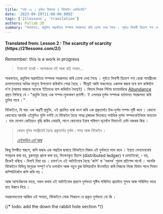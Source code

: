 ```yaml
---
title: "পাঠ ০২ : দুৰ্লভ্য বিৰলতা | বিটকইন একবিংশতি"
date: '2023-09-19T11:00:00.000Z'
tags: ['21lessons', 'translation']
authors: Pallab JD
summary: "সাধাৰণতে, প্ৰযুক্তিৰ অগ্ৰগতিয়ে সম্পদক সহজলভ্য কৰি তোলা দেখা গৈছে । পূৰ্বতে বিলাসী হিচাপে গণ্য হোৱা সামগ্ৰীকো ক্ৰমাগতভাৱে অধিক মানুহে উপভোগ কৰিবলৈ পোৱা হৈছে । শীঘ্ৰেই আমি সকলোৱে একালৰ ৰজাৰ দৰে বাস কৰিবলৈ ল’ম (আমাৰ মাজৰে অনেকে ইতিমধ্যে বাস কৰিবলৈ লৈছেই) ।..."
---
```


<div style={{textAlign:"center"}}>
    <h4> Translated from: Lesson 2 : The scarcity of scarcity (https://21lessons.com/2/) </h4>
    <p style={{color:"red"}}> Remember: this is a work in progress </p>
</div>

> ইমানেই যথেষ্ট - আশাকৰো মই আৰু বাঢ়ি নাযাম...

সাধাৰণতে, প্ৰযুক্তিৰ অগ্ৰগতিয়ে সম্পদক সহজলভ্য কৰি তোলা দেখা গৈছে ।
পূৰ্বতে বিলাসী হিচাপে গণ্য হোৱা সামগ্ৰীকো ক্ৰমাগতভাৱে অধিক মানুহে উপভোগ কৰিবলৈ পোৱা হৈছে ।
শীঘ্ৰেই আমি সকলোৱে একালৰ ৰজাৰ দৰে বাস কৰিবলৈ ল’ম (আমাৰ মাজৰে অনেকে ইতিমধ্যে বাস কৰিবলৈ লৈছেই) ।
যিদৰে লিখক পিটাৰ ডায়েমণ্ডিছে [Abundance](https://www.diamandis.com/abundance) গ্ৰন্থত লিখিছে যে -
"প্ৰযুক্তি হৈছে এক সম্পদ-মুক্তকৰণ প্ৰণালী। ই এসময়ৰ দুৰ্লভ সম্পদক বৰ্তমানত সহজলভ্য কৰি তুলিব পাৰে ।"

বিটকইনে, যি স্বয়ং এক অগ্ৰণী প্ৰযুক্তি, এই প্ৰচলিত ধাৰা ভংগ কৰি এক প্ৰকৃতাৰ্থত চিৰ-দুৰ্লভ সম্পদ সৃষ্টি কৰে ।
কোনো কোনোৱে আনকি এইবুলিও যুক্তি দৰ্শাই যে বিটকইন হৈছে সমগ্ৰ ব্ৰহ্মাণ্ডৰ ভিতৰতে সৰ্বাধিক দুৰ্লভ সম্পদকেইবিধৰ অন্যতম ।
যাৰ যোগান কেতিয়াও বৃদ্ধি কৰিব নোৱাৰি, লাগে কোনোৱে ইয়াৰ পৰিমাণ বঢ়াবলৈ যিমানেই চেষ্টা নকৰক কিয় ।

> কেৱল দুবিধ সমগ্ৰীয়েই হৈছে প্ৰকৃতাৰ্থত দুৰ্লভ : সময় আৰু বিটকইন ।
>
> <cite> [চেইফডিন এম’আছ](https://youtu.be/Zbm772vF-5M?t=840) </cite>

কিন্তু বিপৰীত স্বৰূপে, কপি কৰাৰ এক পদ্ধতিৰ দ্বাৰাহে বিটকইনে নিজৰ এই দুৰ্লভতা লাভ কৰে ।
ইয়াত লেনদেনবোৰ সম্প্ৰচাৰ কৰা হয়, ব্লকসমূহ প্ৰচাৰ কৰা হয়, বিতৰণকৃত হিচাপ (distributed ledger) ৰ ক্ৰমটোকো, - হয়, ঠিকেই ধৰিছে - বিলাই দিয়া হয় ।
চাবগ’লে এই আটাইবোৰ হৈছে 'কপি' বা 'নকলৰ' শুৱলা প্ৰতিশব্দ মাথোঁ ।
আনকি বিটকইনে বিভিন্ন মানুহক সম্পূৰ্ণ ন’ড চলাবলৈ আৰু নতুন ব্লক উলিয়াবলৈ উৎসাহিত কৰি নিজকে নিজে যিমান পাৰে সিমান কম্পিউটাৰলৈ কপি কৰি লয় । 

আৰু আশ্চৰ্যজনক ভাৱে, নকল কৰাৰ এই আটাইবোৰ প্ৰয়াসে দুৰ্লভতা সৃষ্টিৰ সন্মিলিত প্ৰচেষ্টাত সুন্দৰ আৰু সন্মিলিত ভাৱে হাত উজান দিয়ে ।

সহজলভ্যতাৰ আজিৰ এই সময়ত, বিটকইনে মোক শিকালে যে প্ৰকৃত দুৰ্লভতা নো কি ।

{/* todo: add the down the rabbit hole section */}
